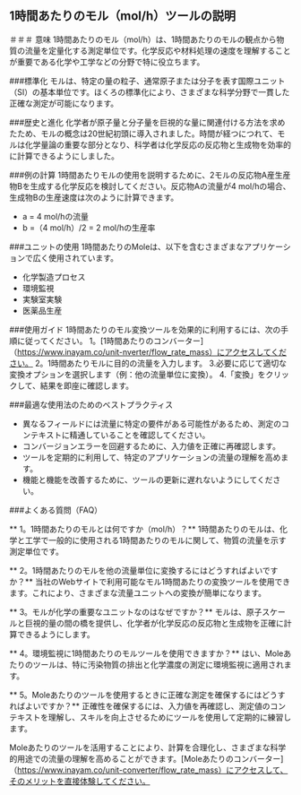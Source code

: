 ## 1時間あたりのモル（mol/h）ツールの説明

＃＃＃ 意味
1時間あたりのモル（mol/h）は、1時間あたりのモルの観点から物質の流量を定量化する測定単位です。化学反応や材料処理の速度を理解することが重要である化学や工学などの分野で特に役立ちます。

###標準化
モルは、特定の量の粒子、通常原子または分子を表す国際ユニット（SI）の基本単位です。ほくろの標準化により、さまざまな科学分野で一貫した正確な測定が可能になります。

###歴史と進化
化学者が原子量と分子量を巨視的な量に関連付ける方法を求めたため、モルの概念は20世紀初頭に導入されました。時間が経つにつれて、モルは化学量論の重要な部分となり、科学者は化学反応の反応物と生成物を効率的に計算できるようにしました。

###例の計算
1時間あたりモルの使用を説明するために、2モルの反応物A産生産物Bを生成する化学反応を検討してください。反応物Aの流量が4 mol/hの場合、生成物Bの生産速度は次のように計算できます。
-  a = 4 mol/hの流量
-  b =（4 mol/h）/2 = 2 mol/hの生産率

###ユニットの使用
1時間あたりのMoleは、以下を含むさまざまなアプリケーションで広く使用されています。
- 化学製造プロセス
- 環境監視
- 実験室実験
- 医薬品生産

###使用ガイド
1時間あたりのモル変換ツールを効果的に利用するには、次の手順に従ってください。
1。[1時間あたりのコンバーター]（https://www.inayam.co/unit-nverter/flow_rate_mass）にアクセスしてください。
2。1時間あたりモルに目的の流量を入力します。
3.必要に応じて適切な変換オプションを選択します（例：他の流量単位に変換）。
4.「変換」をクリックして、結果を即座に確認します。

###最適な使用法のためのベストプラクティス
- 異なるフィールドには流量に特定の要件がある可能性があるため、測定のコンテキストに精通していることを確認してください。
- コンバージョンエラーを回避するために、入力値を正確に再確認します。
- ツールを定期的に利用して、特定のアプリケーションの流量の理解を高めます。
- 機能と機能を改善するために、ツールの更新に遅れないようにしてください。

###よくある質問（FAQ）

** 1。1時間あたりのモルとは何ですか（mol/h）？**
1時間あたりのモルは、化学と工学で一般的に使用される1時間あたりのモルに関して、物質の流量を示す測定単位です。

** 2。1時間あたりのモルを他の流量単位に変換するにはどうすればよいですか？**
当社のWebサイトで利用可能なモル1時間あたりの変換ツールを使用できます。これにより、さまざまな流量ユニットへの変換が簡単になります。

** 3。モルが化学の重要なユニットなのはなぜですか？**
モルは、原子スケールと巨視的量の間の橋を提供し、化学者が化学反応の反応物と生成物を正確に計算できるようにします。

** 4。環境監視に1時間あたりのモルツールを使用できますか？**
はい、Moleあたりのツールは、特に汚染物質の排出と化学濃度の測定に環境監視に適用されます。

** 5。Moleあたりのツールを使用するときに正確な測定を確保するにはどうすればよいですか？**
正確性を確保するには、入力値を再確認し、測定値のコンテキストを理解し、スキルを向上させるためにツールを使用して定期的に練習します。

Moleあたりのツールを活用することにより、計算を合理化し、さまざまな科学的用途での流量の理解を高めることができます。[Moleあたりのコンバーター]（https://www.inayam.co/unit-converter/flow_rate_mass）にアクセスして、そのメリットを直接体験してください。